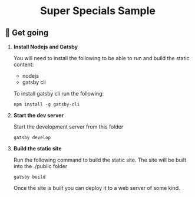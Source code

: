 <h1 align="center">
  Super Specials Sample
</h1>

## 🚀 Get going

1.  **Install Nodejs and Gatsby**

    You will need to install the following to be able to run and build the static content:

    * nodejs
    * gatsby cli

    To install gatsby cli run the following:

    ```shell
    npm install -g gatsby-cli
     ```

2.  **Start the dev server**

    Start the development server from this folder

    ```shell
    gatsby develop
    ```

3.  **Build the static site**

    Run the following command to build the static site. The site will be built into the ./public folder

      ```shell
      gatsby build
      ```

    Once the site is built you can deploy it to a web server of some kind.
